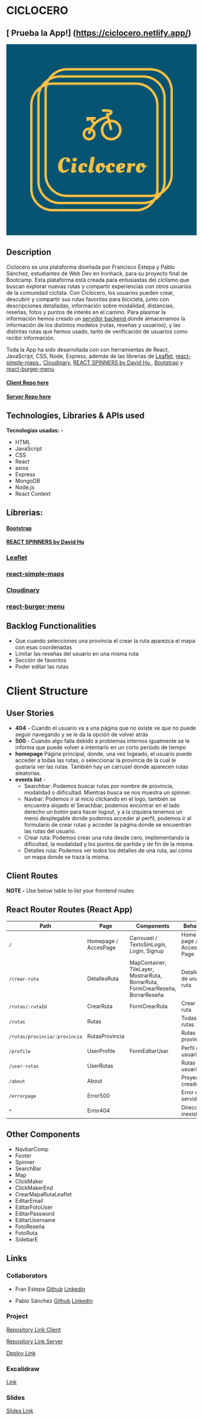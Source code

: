 # CICLOCERO

## [ Prueba la App!] (https://ciclocero.netlify.app/)

![App logo](/src/assets/logo.png)

## Description

Ciclocero es una plataforma diseñada por Francisco Estepa y Pablo Sánchez, estudiantes de Web Dev en Ironhack, para su proyecto final de Bootcamp. Esta plataforma está creada para entusiastas del ciclismo que
buscan explorar nuevas rutas y compartir experiencias con
otros usuarios de la comunidad ciclista. Con Ciclocero, los
usuarios pueden crear, descubrir y compartir sus rutas favoritas para bicicleta, junto con descripciones detalladas, información sobre modalidad, distancias, reseñas, fotos y puntos de interés en el camino. Para plasmar la información hemos creado un <a href="https://github.com/PabloSanchezCamara/ciclocero-server-project"> servidor backend </a> donde almacenamos la información de los distintos modelos (rutas, reseñas y usuarios), y las distintas rutas que hemos usado, tanto de verificación de usuarios como recibir información.

Toda la App ha sido desarrollada con con herramientas de React, JavaScript, CSS, Node, Express, además de las librerias de <a href="https://react-leaflet.js.org/">Leaflet</a>, <a href="https://www.react-simple-maps.io/">react-simple-maps </a>, <a href="https://cloudinary.com/">Cloudinary</a>, <a href="https://www.davidhu.io/react-spinners/"> REACT SPINNERS by David Hu </a>, <a href="https://react-bootstrap.netlify.app/">Bootstrap</a> y <a href="https://www.npmjs.com/package/react-burger-menu">react-burger-menu</a>

#### [Client Repo here](https://github.com/fraestgue/ciclocero-project3)

#### [Server Repo here](https://github.com/PabloSanchezCamara/ciclocero-server-project)

## Technologies, Libraries & APIs used

**Tecnologías usadas: -**

-   HTML
-   JavaScript
-   CSS
-   React
-   axios
-   Express
-   MongoDB
-   Node.js
-   React Context

## Librerias:

#### [Bootstrap](https://react-bootstrap.netlify.app/)

#### [REACT SPINNERS by David Hu](https://www.davidhu.io/react-spinners/)

### [Leaflet](https://react-leaflet.js.org/)

### [react-simple-maps](https://www.react-simple-maps.io/)

### [Cloudinary](https://cloudinary.com/)

### [react-burger-menu](https://www.npmjs.com/package/react-burger-menu)

## Backlog Functionalities

-   Que cuando selecciones una provincia el crear la ruta aparezca el mapa con esas coordenadas
-   Limitar las reseñas del usuario en una misma ruta
-   Sección de favoritos
-   Poder editar las rutas

# Client Structure

## User Stories

-   **404** - Cuando el usuario va a una página que no existe ve que no puede seguir navegando y se le da la opción de volver atrás
-   **500** - Cuando algo falla debido a problemas internos igualmente se le informa que puede volver a intentarlo en un corto período de tiempo
-   **homepage** Página principal, donde, una vez logeado, el usuario puede acceder a todas las rutas, o seleccionar la provincia de la cual le gustaría ver las rutas. También hay un carrusel donde aparecen rutas aleatorias.
-   **events list** -
    -   Searchbar: Podemos buscar rutas por nombre de provincia, modalidad o diificultad. Mientras busca se nos muestra un spinner.
    -   Navbar: Podemos ir al inicio clickando en el logo, también se encuentra alojado el Serachbar, podemos encontrar en el lado derecho un botón para hacer logout, y a la izquiera tenemos un menú desplegable donde podemos acceder al perfil, podemos ir al formulario de crear rutas y acceder la página donde se encuentran las rutas del usuario.
    -   Crear ruta: Podemos crear una ruta desde cero, implementando la dificultad, la modalidad y los puntos de partida y de fin de la misma.
    -   Detalles ruta: Podemos ver todos los detalles de una ruta, así como un mapa donde se traza la misma.

## Client Routes

**NOTE -** Use below table to list your frontend routes

## React Router Routes (React App)

| Path                          | Page                 | Components                                                                      | Behavior                |
| ----------------------------- | -------------------- | ------------------------------------------------------------------------------- | ----------------------- |
| `/`                           | Homepage / AccesPage | Carrousel / TextoSinLogin, Login, Signup                                        | Home page / Access Page |
| `/crear-ruta`                 | DetallesRuta         | MapContainer, TileLayer, MostrarRuta, BorrarRuta, FormCrearReseña, BorrarReseña | Detalles de una ruta    |
| `/rutas/:rutaId`              | CrearRuta            | FormCrearRuta                                                                   | Crear una ruta          |
| `/rutas`                      | Rutas                |                                                                                 | Todas las rutas         |
| `/rutas/provincia/:provincia` | RutasProvincia       |                                                                                 | Rutas por provincia     |
| `/profile`                    | UserProfile          | FormEditarUser                                                                  | Perfil del usuario      |
| `/user-rutas`                 | UserRutas            |                                                                                 | Rutas del usuario       |
| `/about`                      | About                |                                                                                 | Proyecto y creadores    |
| `/errorpage`                  | Error500             |                                                                                 | Error del servidor      |
| `*`                           | Error404             |                                                                                 | Dirección inexistente   |

## Other Components

-   NavbarComp
-   Footer
-   Spinner
-   SearchBar
-   Map
-   ClickMaker
-   ClickMakerEnd
-   CrearMapaRutaLeaflet
-   EditarEmail
-   EditarFotoUser
-   EditarPassword
-   EditarUsername
-   FotoReseña
-   FotoRuta
-   SidebarE

## Links

### Collaborators

-   Fran Estepa
    [Github](https://github.com/fraestgue)
    [Linkedin](https://www.linkedin.com/in/francisco-estepa-guerra-400417163/)

-   Pablo Sánchez
    [Github](https://github.com/PabloSanchezCamara)
    [Linkedin](https://www.linkedin.com/in/pablo-sanchez-camara-b143892b4/)

### Project

[Repository Link Client](https://github.com/fraestgue/ciclocero-project3)

[Repository Link Server](https://github.com/PabloSanchezCamara/ciclocero-server-project)

[Deploy Link](https://ciclocero.netlify.app/)

### Excalidraw

[Link](https://excalidraw.com/#json=CIH812HxVxiC39UfiBA_S,ooDX6aZCkTnmbT5LN88csw)

### Slides

[Slides Link](https://docs.google.com/presentation/d/12-Q07jMcPCNBzKuRjoFAa8XXq2U0fdJgXHGUdvWhvzY/edit?hl=es#slide=id.g2c5787f0142_0_101)
